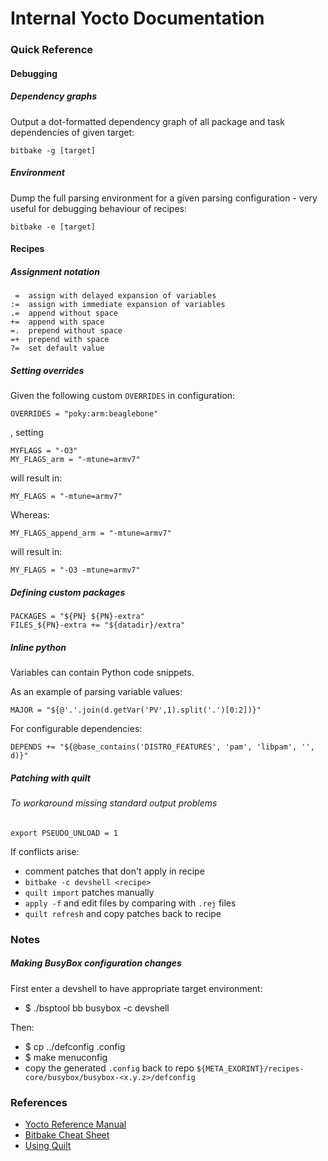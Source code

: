 Internal Yocto Documentation
============================

### Quick Reference


#### Debugging

##### Dependency graphs

Output a dot-formatted dependency graph of all package and task dependencies of given target:

    bitbake -g [target]

##### Environment

Dump the full parsing environment for a given parsing configuration - very useful for debugging 
behaviour of recipes:

    bitbake -e [target]


#### Recipes

##### Assignment notation

     =  assign with delayed expansion of variables
    :=  assign with immediate expansion of variables
    .=  append without space
    +=  append with space
    =.  prepend without space
    =+  prepend with space
    ?=  set default value

##### Setting overrides

Given the following custom `OVERRIDES` in configuration:

    OVERRIDES = "poky:arm:beaglebone"

, setting

    MYFLAGS = "-O3"
    MY_FLAGS_arm = "-mtune=armv7" 

will result in:

    MY_FLAGS = "-mtune=armv7" 

Whereas:

    MY_FLAGS_append_arm = "-mtune=armv7" 

will result in:

    MY_FLAGS = "-O3 -mtune=armv7" 

##### Defining custom packages

    PACKAGES = "${PN} ${PN}-extra"
    FILES_${PN}-extra += "${datadir}/extra"

##### Inline python

Variables can contain Python code snippets. 

As an example of parsing variable values:

    MAJOR = "${@'.'.join(d.getVar('PV',1).split('.')[0:2])}"

For configurable dependencies:

    DEPENDS += "${@base_contains('DISTRO_FEATURES', 'pam', 'libpam', '', d)}"

##### Patching with quilt

###### To workaround missing standard output problems

    export PSEUDO_UNLOAD = 1

If conflicts arise:

  - comment patches that don't apply in recipe
  - `bitbake -c devshell <recipe>`
  - `quilt import` patches manually
  - `apply -f` and edit files by comparing with `.rej` files
  - `quilt refresh` and copy patches back to recipe


### Notes

##### Making BusyBox configuration changes

  First enter a devshell to have appropriate target environment:
  - $ ./bsptool bb busybox -c devshell

  Then: 
  - $ cp ../defconfig .config
  - $ make menuconfig
  - copy the generated `.config` back to repo `${META_EXORINT}/recipes-core/busybox/busybox-<x.y.z>/defconfig`

### References

  * [Yocto Reference Manual](https://www.yoctoproject.org/docs/current/poky-ref-manual/poky-ref-manual.html)
  * [Bitbake Cheat Sheet](http://elinux.org/Bitbake_Cheat_Sheet)
  * [Using Quilt](https://wiki.debian.org/UsingQuilt)
